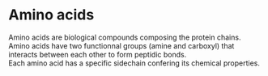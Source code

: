 # Amino acids
Amino acids are biological compounds composing the protein chains. Amino acids have two functionnal groups (amine and carboxyl) that interacts between each other to form peptidic bonds.  
Each amino acid has a specific sidechain confering its chemical properties. 